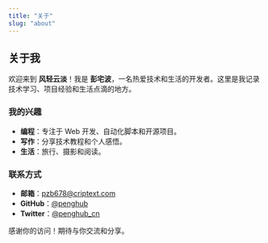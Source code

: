 ```yaml
---
title: "关于"
slug: "about"
---
```

## 关于我

欢迎来到 **风轻云淡**！我是 **彭宅波**，一名热爱技术和生活的开发者。这里是我记录技术学习、项目经验和生活点滴的地方。

### 我的兴趣
- **编程**：专注于 Web 开发、自动化脚本和开源项目。
- **写作**：分享技术教程和个人感悟。
- **生活**：旅行、摄影和阅读。

### 联系方式
- **邮箱**：pzb678@criptext.com
- **GitHub**：[@penghub](https://github.com/penghub)
- **Twitter**：[@penghub_cn](https://twitter.com/penghub_cn)

感谢你的访问！期待与你交流和分享。
